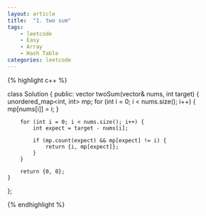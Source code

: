 ```yaml
---
layout: article
title:  "1. two sum"
tags: 
    - leetcode
    - Easy
    - Array
    - Hash Table
categories: leetcode
---
```



{% highlight c++ %}

class Solution {
public:
    vector<int> twoSum(vector<int>& nums, int target) {
        unordered_map<int, int> mp;
        for (int i = 0; i < nums.size(); i++) {
            mp[nums[i]] = i;
        }
        
        for (int i = 0; i < nums.size(); i++) {
            int expect = target - nums[i];
            
            if (mp.count(expect) && mp[expect] != i) {
                return {i, mp[expect]};
            }
        }
        
        return {0, 0};
    }
};

{% endhighlight %}
